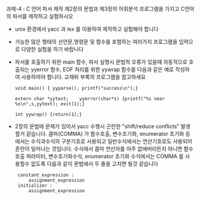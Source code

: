 과제-4 : C 언어 파서 제작
제2장의 문법과 제3장의 어휘분석 프로그램을 가지고 C언어의 파서를 제작하고 실험하시오

* unix 환경에서 yacc 과 lex 를 이용하여 제작하고 실험해야 합니다

* 가능한 많은 형태의 선언문,명령문 및 함수를 포함하는 여러가지 프로그램을 입력으로 다양한 실험을 하기 바랍니다

* 파서를 호출하기 위한 main 함수, 파서 실행시 문법적 오류가 있을때 자동적으로 호출되는 yyerror 함수, EOF 처리를 위한 yywrap 함수를 다음과 같은 예로 작성하여 사용하여야 합니다. 교재뒤 부록의 프로그램을 참고하세요

      void main() { yyparse(); printf("success\n");}

      extern char *yytext;    yyerror(char*s) {printf("%s near %s\n",s,yytext); exit(1);} 

      int yywrap() {return(1);}

* 2장의 문법에 문제가 있어서 yacc 수행시 곤란한 "shift/reduce conflicts" 발생할거 같습니다. 콤마(COMMA) 가 함수호출, 변수초기화, enumerator 초기화 등에서는 수식과수식의 구분기호로 사용되고 일반수식에서는 연산기호로도 사용되어 혼란이 일어나는 것입니다. 수식에서 콤마 연산자를 아주 없애버리든지 아니면 함수호출 파라미터, 변수초기화수식, enumerator 초기화 수식에서는 COMMA 를 사용할수 없도록 다음과 같이 문법에서 두 줄을 고치면 될것 같습니다

       constant_expression :           
           assignment_expression
       initializer :       
           assignment_expression
